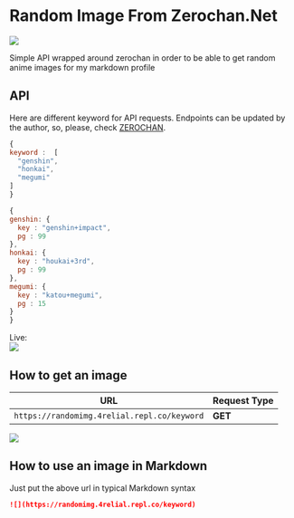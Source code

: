 # Random Image From Zerochan.Net

![](https://randomimg.4relial.repl.co)

Simple API wrapped around zerochan in order to be able to get random anime images for my markdown profile

## API

Here are different keyword for API requests. Endpoints can be updated by the author, so, please, check [ZEROCHAN](https://www.zerochan.net/).

```javascript
{
keyword :  [
  "genshin",
  "honkai",
  "megumi"
]
}
```
```javascript
{
genshin: {
  key : "genshin+impact",
  pg : 99
},
honkai: {
  key : "houkai+3rd",
  pg : 99
},
megumi: {
  key : "katou+megumi",
  pg : 15
}
}
```

Live:  
![](hhttps://randomimg.4relial.repl.co/)

## How to get an image

| URL                                  | Request Type |
| ------------------------------------ | ------------ |
| `https://randomimg.4relial.repl.co/keyword` | **GET**      |

![](https://waifu.now.sh/sfw/kiss)

## How to use an image in Markdown

Just put the above url in typical Markdown syntax

```markdown
![](https://randomimg.4relial.repl.co/keyword)
```
